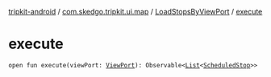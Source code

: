[tripkit-android](../../index.md) / [com.skedgo.tripkit.ui.map](../index.md) / [LoadStopsByViewPort](index.md) / [execute](./execute.md)

# execute

`open fun execute(viewPort: `[`ViewPort`](../../com.skedgo.tripkit.ui.map.home/-view-port/index.md)`): Observable<`[`List`](https://kotlinlang.org/api/latest/jvm/stdlib/kotlin.collections/-list/index.html)`<`[`ScheduledStop`](../../com.skedgo.tripkit.common.model/-scheduled-stop/index.md)`>>`